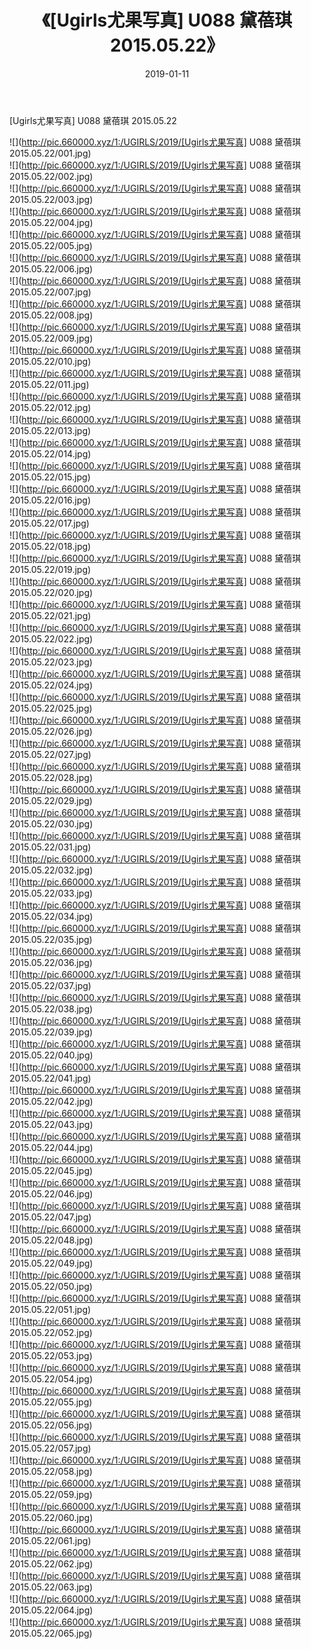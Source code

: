 ﻿---
layout: post
title:  《[Ugirls尤果写真] U088 黛蓓琪 2015.05.22》
date:   2019-01-11
img: http://pic.660000.xyz/1:/UGIRLS/2019/[Ugirls尤果写真] U088 黛蓓琪 2015.05.22/000.jpg
categories: [美女, 清纯, 唯美]
---

[Ugirls尤果写真] U088 黛蓓琪 2015.05.22

 ![](http://pic.660000.xyz/1:/UGIRLS/2019/[Ugirls尤果写真] U088 黛蓓琪 2015.05.22/001.jpg) <br>![](http://pic.660000.xyz/1:/UGIRLS/2019/[Ugirls尤果写真] U088 黛蓓琪 2015.05.22/002.jpg) <br>![](http://pic.660000.xyz/1:/UGIRLS/2019/[Ugirls尤果写真] U088 黛蓓琪 2015.05.22/003.jpg) <br>![](http://pic.660000.xyz/1:/UGIRLS/2019/[Ugirls尤果写真] U088 黛蓓琪 2015.05.22/004.jpg) <br>![](http://pic.660000.xyz/1:/UGIRLS/2019/[Ugirls尤果写真] U088 黛蓓琪 2015.05.22/005.jpg) <br>![](http://pic.660000.xyz/1:/UGIRLS/2019/[Ugirls尤果写真] U088 黛蓓琪 2015.05.22/006.jpg) <br>![](http://pic.660000.xyz/1:/UGIRLS/2019/[Ugirls尤果写真] U088 黛蓓琪 2015.05.22/007.jpg) <br>![](http://pic.660000.xyz/1:/UGIRLS/2019/[Ugirls尤果写真] U088 黛蓓琪 2015.05.22/008.jpg) <br>![](http://pic.660000.xyz/1:/UGIRLS/2019/[Ugirls尤果写真] U088 黛蓓琪 2015.05.22/009.jpg) <br>![](http://pic.660000.xyz/1:/UGIRLS/2019/[Ugirls尤果写真] U088 黛蓓琪 2015.05.22/010.jpg) <br>![](http://pic.660000.xyz/1:/UGIRLS/2019/[Ugirls尤果写真] U088 黛蓓琪 2015.05.22/011.jpg) <br>![](http://pic.660000.xyz/1:/UGIRLS/2019/[Ugirls尤果写真] U088 黛蓓琪 2015.05.22/012.jpg) <br>![](http://pic.660000.xyz/1:/UGIRLS/2019/[Ugirls尤果写真] U088 黛蓓琪 2015.05.22/013.jpg) <br>![](http://pic.660000.xyz/1:/UGIRLS/2019/[Ugirls尤果写真] U088 黛蓓琪 2015.05.22/014.jpg) <br>![](http://pic.660000.xyz/1:/UGIRLS/2019/[Ugirls尤果写真] U088 黛蓓琪 2015.05.22/015.jpg) <br>![](http://pic.660000.xyz/1:/UGIRLS/2019/[Ugirls尤果写真] U088 黛蓓琪 2015.05.22/016.jpg) <br>![](http://pic.660000.xyz/1:/UGIRLS/2019/[Ugirls尤果写真] U088 黛蓓琪 2015.05.22/017.jpg) <br>![](http://pic.660000.xyz/1:/UGIRLS/2019/[Ugirls尤果写真] U088 黛蓓琪 2015.05.22/018.jpg) <br>![](http://pic.660000.xyz/1:/UGIRLS/2019/[Ugirls尤果写真] U088 黛蓓琪 2015.05.22/019.jpg) <br>![](http://pic.660000.xyz/1:/UGIRLS/2019/[Ugirls尤果写真] U088 黛蓓琪 2015.05.22/020.jpg) <br>![](http://pic.660000.xyz/1:/UGIRLS/2019/[Ugirls尤果写真] U088 黛蓓琪 2015.05.22/021.jpg) <br>![](http://pic.660000.xyz/1:/UGIRLS/2019/[Ugirls尤果写真] U088 黛蓓琪 2015.05.22/022.jpg) <br>![](http://pic.660000.xyz/1:/UGIRLS/2019/[Ugirls尤果写真] U088 黛蓓琪 2015.05.22/023.jpg) <br>![](http://pic.660000.xyz/1:/UGIRLS/2019/[Ugirls尤果写真] U088 黛蓓琪 2015.05.22/024.jpg) <br>![](http://pic.660000.xyz/1:/UGIRLS/2019/[Ugirls尤果写真] U088 黛蓓琪 2015.05.22/025.jpg) <br>![](http://pic.660000.xyz/1:/UGIRLS/2019/[Ugirls尤果写真] U088 黛蓓琪 2015.05.22/026.jpg) <br>![](http://pic.660000.xyz/1:/UGIRLS/2019/[Ugirls尤果写真] U088 黛蓓琪 2015.05.22/027.jpg) <br>![](http://pic.660000.xyz/1:/UGIRLS/2019/[Ugirls尤果写真] U088 黛蓓琪 2015.05.22/028.jpg) <br>![](http://pic.660000.xyz/1:/UGIRLS/2019/[Ugirls尤果写真] U088 黛蓓琪 2015.05.22/029.jpg) <br>![](http://pic.660000.xyz/1:/UGIRLS/2019/[Ugirls尤果写真] U088 黛蓓琪 2015.05.22/030.jpg) <br>![](http://pic.660000.xyz/1:/UGIRLS/2019/[Ugirls尤果写真] U088 黛蓓琪 2015.05.22/031.jpg) <br>![](http://pic.660000.xyz/1:/UGIRLS/2019/[Ugirls尤果写真] U088 黛蓓琪 2015.05.22/032.jpg) <br>![](http://pic.660000.xyz/1:/UGIRLS/2019/[Ugirls尤果写真] U088 黛蓓琪 2015.05.22/033.jpg) <br>![](http://pic.660000.xyz/1:/UGIRLS/2019/[Ugirls尤果写真] U088 黛蓓琪 2015.05.22/034.jpg) <br>![](http://pic.660000.xyz/1:/UGIRLS/2019/[Ugirls尤果写真] U088 黛蓓琪 2015.05.22/035.jpg) <br>![](http://pic.660000.xyz/1:/UGIRLS/2019/[Ugirls尤果写真] U088 黛蓓琪 2015.05.22/036.jpg) <br>![](http://pic.660000.xyz/1:/UGIRLS/2019/[Ugirls尤果写真] U088 黛蓓琪 2015.05.22/037.jpg) <br>![](http://pic.660000.xyz/1:/UGIRLS/2019/[Ugirls尤果写真] U088 黛蓓琪 2015.05.22/038.jpg) <br>![](http://pic.660000.xyz/1:/UGIRLS/2019/[Ugirls尤果写真] U088 黛蓓琪 2015.05.22/039.jpg) <br>![](http://pic.660000.xyz/1:/UGIRLS/2019/[Ugirls尤果写真] U088 黛蓓琪 2015.05.22/040.jpg) <br>![](http://pic.660000.xyz/1:/UGIRLS/2019/[Ugirls尤果写真] U088 黛蓓琪 2015.05.22/041.jpg) <br>![](http://pic.660000.xyz/1:/UGIRLS/2019/[Ugirls尤果写真] U088 黛蓓琪 2015.05.22/042.jpg) <br>![](http://pic.660000.xyz/1:/UGIRLS/2019/[Ugirls尤果写真] U088 黛蓓琪 2015.05.22/043.jpg) <br>![](http://pic.660000.xyz/1:/UGIRLS/2019/[Ugirls尤果写真] U088 黛蓓琪 2015.05.22/044.jpg) <br>![](http://pic.660000.xyz/1:/UGIRLS/2019/[Ugirls尤果写真] U088 黛蓓琪 2015.05.22/045.jpg) <br>![](http://pic.660000.xyz/1:/UGIRLS/2019/[Ugirls尤果写真] U088 黛蓓琪 2015.05.22/046.jpg) <br>![](http://pic.660000.xyz/1:/UGIRLS/2019/[Ugirls尤果写真] U088 黛蓓琪 2015.05.22/047.jpg) <br>![](http://pic.660000.xyz/1:/UGIRLS/2019/[Ugirls尤果写真] U088 黛蓓琪 2015.05.22/048.jpg) <br>![](http://pic.660000.xyz/1:/UGIRLS/2019/[Ugirls尤果写真] U088 黛蓓琪 2015.05.22/049.jpg) <br>![](http://pic.660000.xyz/1:/UGIRLS/2019/[Ugirls尤果写真] U088 黛蓓琪 2015.05.22/050.jpg) <br>![](http://pic.660000.xyz/1:/UGIRLS/2019/[Ugirls尤果写真] U088 黛蓓琪 2015.05.22/051.jpg) <br>![](http://pic.660000.xyz/1:/UGIRLS/2019/[Ugirls尤果写真] U088 黛蓓琪 2015.05.22/052.jpg) <br>![](http://pic.660000.xyz/1:/UGIRLS/2019/[Ugirls尤果写真] U088 黛蓓琪 2015.05.22/053.jpg) <br>![](http://pic.660000.xyz/1:/UGIRLS/2019/[Ugirls尤果写真] U088 黛蓓琪 2015.05.22/054.jpg) <br>![](http://pic.660000.xyz/1:/UGIRLS/2019/[Ugirls尤果写真] U088 黛蓓琪 2015.05.22/055.jpg) <br>![](http://pic.660000.xyz/1:/UGIRLS/2019/[Ugirls尤果写真] U088 黛蓓琪 2015.05.22/056.jpg) <br>![](http://pic.660000.xyz/1:/UGIRLS/2019/[Ugirls尤果写真] U088 黛蓓琪 2015.05.22/057.jpg) <br>![](http://pic.660000.xyz/1:/UGIRLS/2019/[Ugirls尤果写真] U088 黛蓓琪 2015.05.22/058.jpg) <br>![](http://pic.660000.xyz/1:/UGIRLS/2019/[Ugirls尤果写真] U088 黛蓓琪 2015.05.22/059.jpg) <br>![](http://pic.660000.xyz/1:/UGIRLS/2019/[Ugirls尤果写真] U088 黛蓓琪 2015.05.22/060.jpg) <br>![](http://pic.660000.xyz/1:/UGIRLS/2019/[Ugirls尤果写真] U088 黛蓓琪 2015.05.22/061.jpg) <br>![](http://pic.660000.xyz/1:/UGIRLS/2019/[Ugirls尤果写真] U088 黛蓓琪 2015.05.22/062.jpg) <br>![](http://pic.660000.xyz/1:/UGIRLS/2019/[Ugirls尤果写真] U088 黛蓓琪 2015.05.22/063.jpg) <br>![](http://pic.660000.xyz/1:/UGIRLS/2019/[Ugirls尤果写真] U088 黛蓓琪 2015.05.22/064.jpg) <br>![](http://pic.660000.xyz/1:/UGIRLS/2019/[Ugirls尤果写真] U088 黛蓓琪 2015.05.22/065.jpg) <br>